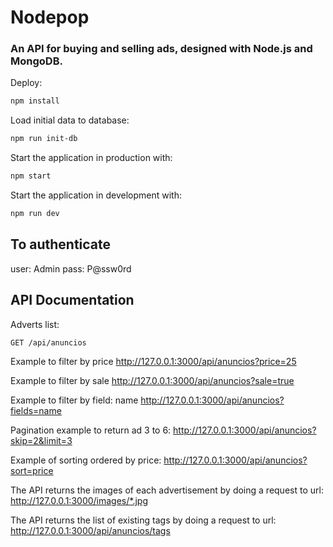 # Nodepop

### An API for buying and selling ads, designed with Node.js and MongoDB.

Deploy:

```sh
npm install
```

Load initial data to database:

```sh
npm run init-db
```

Start the application in production with:

```sh
npm start
```

Start the application in development with:

```sh
npm run dev
```
## To authenticate
user: Admin
pass: P@ssw0rd

## API Documentation

Adverts list:
```sh
GET /api/anuncios
```

Example to filter by price
http://127.0.0.1:3000/api/anuncios?price=25

Example to filter by sale
http://127.0.0.1:3000/api/anuncios?sale=true

Example to filter by field: name
http://127.0.0.1:3000/api/anuncios?fields=name

Pagination example to return ad 3 to 6:
http://127.0.0.1:3000/api/anuncios?skip=2&limit=3

Example of sorting ordered by price:
http://127.0.0.1:3000/api/anuncios?sort=price

The API returns the images of each advertisement by doing a
request to url:
http://127.0.0.1:3000/images/*.jpg

The API returns the list of existing tags by doing a request to url:
http://127.0.0.1:3000/api/anuncios/tags
